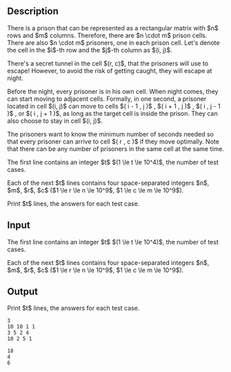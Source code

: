 ## Description

<div><p>There is a prison that can be represented as a rectangular matrix with $n$ rows and $m$ columns. Therefore, there are $n \cdot m$ prison cells. There are also $n \cdot m$ prisoners, one in each prison cell. Let's denote the cell in the $i$-th row and the $j$-th column as $(i, j)$.</p><p>There's a secret tunnel in the cell $(r, c)$, that the prisoners will use to escape! However, to avoid the risk of getting caught, they will escape at night.</p><p>Before the night, every prisoner is in his own cell. When night comes, they can start moving to adjacent cells. Formally, in one second, a prisoner located in cell $(i, j)$ can move to cells $( i - 1 , j )$ , $( i + 1 , j )$ , $( i , j - 1 )$ , or $( i , j + 1 )$, as long as the target cell is inside the prison. They can also choose to stay in cell $(i, j)$.</p><p>The prisoners want to know the minimum number of seconds needed so that every prisoner can arrive to cell $( r , c )$ if they move optimally. Note that there can be any number of prisoners in the same cell at the same time. </p></div><div class="input-specification"><p>The first line contains an integer $t$ $(1 \le t \le 10^4)$, the number of test cases.</p><p>Each of the next $t$ lines contains four space-separated integers $n$, $m$, $r$, $c$ ($1 \le r \le n \le 10^9$, $1 \le c \le m \le 10^9$).</p></div><div class="output-specification"><p>Print $t$ lines, the answers for each test case.</p></div>

## Input

<p>The first line contains an integer $t$ $(1 \le t \le 10^4)$, the number of test cases.</p><p>Each of the next $t$ lines contains four space-separated integers $n$, $m$, $r$, $c$ ($1 \le r \le n \le 10^9$, $1 \le c \le m \le 10^9$).</p>

## Output

<p>Print $t$ lines, the answers for each test case.</p>





```input1
3
10 10 1 1
3 5 2 4
10 2 5 1
```




```output1
18
4
6
```



